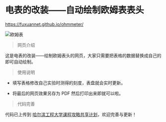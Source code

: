 # 电表的改装——自动绘制欧姆表表头

https://fuxuannet.github.io/ohmmeter/

![欧姆表](https://github.com/user-attachments/assets/45011232-7aae-4894-b60a-62d79aaa8b6a)

> 网页介绍

这是电表的改装——绘制欧姆表头的网页，大家只需要把表格的数据替换成自己的即可自动绘制。

> 使用说明

- 填写表格修改自己实验时测得的刻度，表盘就会实时更新。

- 将最后的网页效果另存为 PDF 然后打印出来即就可以啦。

> 代码完善

代码已上传到 [哈尔滨工程大学课程攻略共享计划](https://github.com/HEUOpenResource/heu-icicles)，欢迎完善与更新！
